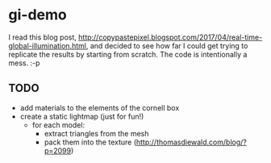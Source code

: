 # gi-demo

I read this blog post, http://copypastepixel.blogspot.com/2017/04/real-time-global-illumination.html, and decided to see how far I could get trying to replicate the results by starting from scratch. The code is intentionally a mess. :-p

## TODO
- add materials to the elements of the cornell box
- create a static lightmap (just for fun!)
  - for each model:
    - extract triangles from the mesh
    - pack them into the texture (http://thomasdiewald.com/blog/?p=2099)
